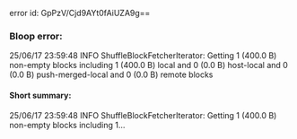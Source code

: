 error id: GpPzV/Cjd9AYt0fAiUZA9g==
### Bloop error:

25/06/17 23:59:48 INFO ShuffleBlockFetcherIterator: Getting 1 (400.0 B) non-empty blocks including 1 (400.0 B) local and 0 (0.0 B) host-local and 0 (0.0 B) push-merged-local and 0 (0.0 B) remote blocks
#### Short summary: 

25/06/17 23:59:48 INFO ShuffleBlockFetcherIterator: Getting 1 (400.0 B) non-empty blocks including 1...
